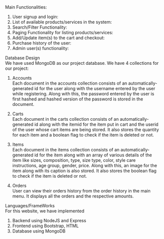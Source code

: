 Main Functionalities:

1.	User signup and login:
2.	List of available products/services in the system:
3.	Search/Filter Functionality:
4.	Paging Functionality for listing products/services:
5.	Add/Update item(s) to the cart and checkout:
6.	Purchase history of the user:
7.	Admin user(s) functionality:

Database Design<br>
We have used MongoDB as our project database. We have 4 collections for our project:

1.	Accounts<br>
Each document in the accounts collection consists of an automatically-generated id for the user along with the username entered by the user while registering. Along with this, the password entered by the user is first hashed and hashed version of the password  is stored in the document.

2.	Carts<br>
Each document in the carts collection consists of an automatically-generated id along with the itemid for the item put in cart and the userid of the user whose cart items are being stored. It also stores the quantity for each item and a boolean flag to check if the item is deleted or not.

3.	Items<br>
Each document in the items collection consists of an automatically-generated id for the item along with an array of various details of the item like sizes, composition, type, size type, color, style care instructions, age group, gender, price. Along with this, an image for the item along with its caption is also stored. It also stores the boolean flag to check if the item is deleted or not. 

4.	Orders<br>
User can view their orders history from the order history in the main menu. It displays all the orders and the respective amounts.

Languages/FrameWorks<br>
For this website, we have implemented 
1.	Backend using NodeJS and Express
2.	Frontend using Bootstrap, HTML
3.	Database using MongoDB

